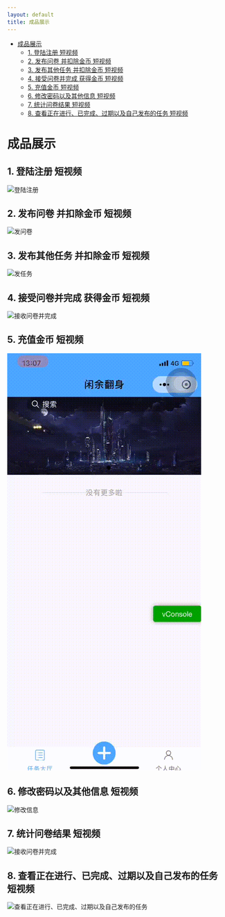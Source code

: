 ```yaml
---
layout: default
title: 成品展示
---
```

<!-- TOC -->

- [成品展示](#成品展示)
    - [1. 登陆注册 短视频](#1-登陆注册-短视频)
    - [2. 发布问卷 并扣除金币 短视频](#2-发布问卷-并扣除金币-短视频)
    - [3. 发布其他任务  并扣除金币 短视频](#3-发布其他任务--并扣除金币-短视频)
    - [4. 接受问卷并完成 获得金币 短视频](#4-接受问卷并完成-获得金币-短视频)
    - [5. 充值金币 短视频](#5-充值金币-短视频)
    - [6. 修改密码以及其他信息 短视频](#6-修改密码以及其他信息-短视频)
    - [7. 统计问卷结果 短视频](#7-统计问卷结果-短视频)
    - [8. 查看正在进行、已完成、过期以及自己发布的任务 短视频](#8-查看正在进行已完成过期以及自己发布的任务-短视频)

<!-- /TOC -->

# 成品展示

## 1. 登陆注册 短视频
![登陆注册](https://github.com/sysu-team1/Dashboard/blob/gh-pages/images/%E6%B3%A8%E5%86%8C.gif?raw=true)

## 2. 发布问卷 并扣除金币 短视频
![发问卷](https://github.com/sysu-team1/Dashboard/blob/gh-pages/images/%E5%8F%91%E9%97%AE%E5%8D%B7.gif?raw=true)

## 3. 发布其他任务  并扣除金币 短视频
![发任务](https://github.com/sysu-team1/Dashboard/blob/gh-pages/images/%E5%8F%91%E4%BB%BB%E5%8A%A1.gif?raw=true)

## 4. 接受问卷并完成 获得金币 短视频
![接收问卷并完成](https://github.com/sysu-team1/Dashboard/blob/gh-pages/images/%E5%A1%AB%E9%97%AE%E5%8D%B7.gif?raw=true)

## 5. 充值金币 短视频
![充值金币](https://github.com/sysu-team1/Dashboard/blob/gh-pages/images/%E5%85%85%E5%80%BC.gif?raw=true)

## 6. 修改密码以及其他信息 短视频
![修改信息](https://github.com/sysu-team1/Dashboard/blob/gh-pages/images/%E6%9F%A5%E7%9C%8B%E9%97%AE%E5%8D%B7%E7%BB%9F%E8%AE%A1.gif?raw=true)

## 7. 统计问卷结果 短视频
![接收问卷并完成](https://github.com/sysu-team1/Dashboard/blob/gh-pages/images/%E5%A1%AB%E9%97%AE%E5%8D%B7.gif?raw=true)

## 8. 查看正在进行、已完成、过期以及自己发布的任务 短视频
![查看正在进行、已完成、过期以及自己发布的任务](https://github.com/sysu-team1/Dashboard/blob/gh-pages/images/%E6%9F%A5%E7%9C%8B%E4%BB%BB%E5%8A%A1.gif?raw=true)